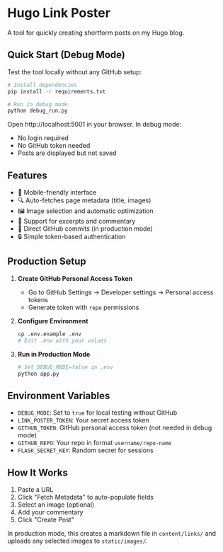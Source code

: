 # Hugo Link Poster

A tool for quickly creating shortform posts on my Hugo blog.

## Quick Start (Debug Mode)

Test the tool locally without any GitHub setup:

```bash
# Install dependencies
pip install -r requirements.txt

# Run in debug mode
python debug_run.py
```

Open http://localhost:5001 in your browser. In debug mode:
- No login required
- No GitHub token needed
- Posts are displayed but not saved

## Features

- 📱 Mobile-friendly interface
- 🔍 Auto-fetches page metadata (title, images)
- 🖼️ Image selection and automatic optimization
- 📝 Support for excerpts and commentary
- 🚀 Direct GitHub commits (in production mode)
- 🔒 Simple token-based authentication

## Production Setup

1. **Create GitHub Personal Access Token**
   - Go to GitHub Settings → Developer settings → Personal access tokens
   - Generate token with `repo` permissions

2. **Configure Environment**
   ```bash
   cp .env.example .env
   # Edit .env with your values
   ```

3. **Run in Production Mode**
   ```bash
   # Set DEBUG_MODE=false in .env
   python app.py
   ```

## Environment Variables

- `DEBUG_MODE`: Set to `true` for local testing without GitHub
- `LINK_POSTER_TOKEN`: Your secret access token
- `GITHUB_TOKEN`: GitHub personal access token (not needed in debug mode)
- `GITHUB_REPO`: Your repo in format `username/repo-name`
- `FLASK_SECRET_KEY`: Random secret for sessions

## How It Works

1. Paste a URL
2. Click "Fetch Metadata" to auto-populate fields
3. Select an image (optional)
4. Add your commentary
5. Click "Create Post"

In production mode, this creates a markdown file in `content/links/` and uploads any selected images to `static/images/`.

